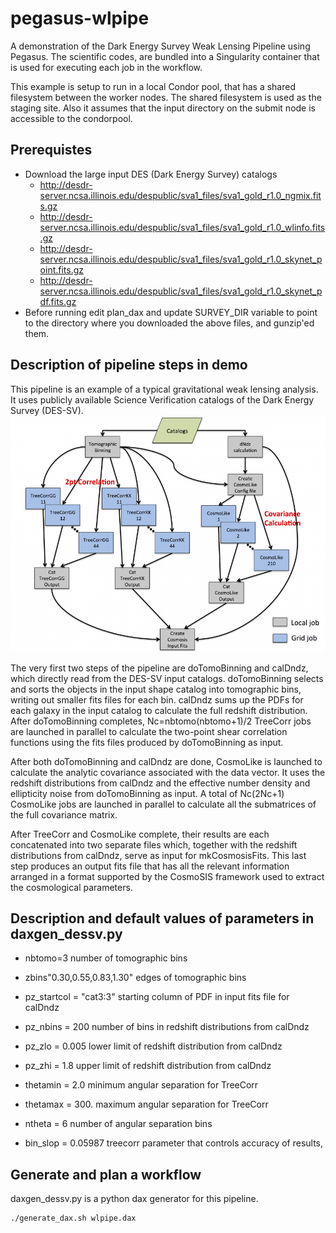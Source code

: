 # pegasus-wlpipe

A demonstration of the Dark Energy Survey Weak Lensing Pipeline using Pegasus. The scientific codes, are bundled into a Singularity container that is used for executing each job in the workflow.

This example is setup to run in a local Condor pool, that has a shared filesystem between the worker nodes. The shared filesystem is used as the staging site. Also it assumes that the input directory on the submit node is accessible to the condorpool.

## Prerequistes

* Download the large input DES (Dark Energy Survey) catalogs 
  * http://desdr-server.ncsa.illinois.edu/despublic/sva1_files/sva1_gold_r1.0_ngmix.fits.gz
  * http://desdr-server.ncsa.illinois.edu/despublic/sva1_files/sva1_gold_r1.0_wlinfo.fits.gz
  * http://desdr-server.ncsa.illinois.edu/despublic/sva1_files/sva1_gold_r1.0_skynet_point.fits.gz
  * http://desdr-server.ncsa.illinois.edu/despublic/sva1_files/sva1_gold_r1.0_skynet_pdf.fits.gz
* Before running edit plan_dax and update SURVEY_DIR variable to point to the directory where you downloaded the above files, and gunzip'ed them.

## Description of pipeline steps in demo

This pipeline is an example of a typical gravitational weak lensing analysis. It uses publicly available Science Verification catalogs of the Dark Energy Survey (DES-SV).  
![Weak Lensing Pipeline](docs/images/WLPipeDAG-900x675.png?raw=true "Weak Lensing Pipeline")

The very first two steps of the pipeline are doTomoBinning and calDndz, which directly read from the DES-SV input catalogs.  doTomoBinning selects and sorts the objects in the input shape catalog into tomographic bins, writing out smaller fits files for each bin.  calDndz sums up the PDFs for each galaxy in the input catalog to calculate the full redshift distribution.  After doTomoBinning completes, Nc=nbtomo(nbtomo+1)/2 TreeCorr jobs are launched in parallel to calculate the two-point shear correlation functions using the fits files produced by doTomoBinning as input. 

After both doTomoBinning and calDndz are done, CosmoLike is launched to calculate the analytic covariance associated with the data vector.  It uses the redshift distributions from calDndz and the effective number density and ellipticity noise from doTomoBinning as input.  A total of Nc(2Nc+1) CosmoLike jobs are launched in parallel to calculate all the submatrices of the full covariance matrix. 

After TreeCorr and CosmoLike complete, their results are each concatenated into two separate files which, together with the redshift distributions from calDndz, serve as input for mkCosmosisFits.  This last step produces an output fits file that has all the relevant information arranged in a format supported by the CosmoSIS framework used to extract the cosmological parameters.

## Description and default values of parameters in daxgen_dessv.py

* nbtomo=3			                number of tomographic bins
* zbins"0.30,0.55,0.83,1.30"	edges of tomographic bins

* pz_startcol = "cat3:3"	starting column of PDF in input fits file for calDndz
* pz_nbins = 200		       number of bins in redshift distributions from calDndz
* pz_zlo = 0.005         lower limit of redshift distribution from calDndz
* pz_zhi = 1.8           upper limit of redshift distribution from calDndz

* thetamin = 2.0		   minimum angular separation for TreeCorr
* thetamax = 300.		  maximum angular separation for TreeCorr
* ntheta = 6		       number of angular separation bins
* bin_slop = 0.05987	treecorr parameter that controls accuracy of results,

## Generate and plan a workflow

daxgen_dessv.py is a python dax generator for this pipeline. 
 
    ./generate_dax.sh wlpipe.dax
